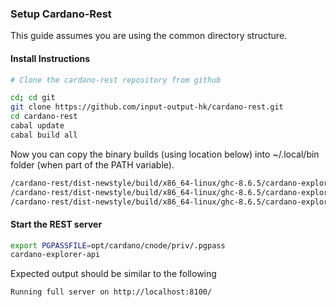 ### Setup Cardano-Rest

This guide assumes you are using the common directory structure.

#### Install Instructions

```bash
# Clone the cardano-rest repository from github

cd; cd git
git clone https://github.com/input-output-hk/cardano-rest.git
cd cardano-rest
cabal update
cabal build all
```

Now you can copy the binary builds (using location below) into ~/.local/bin folder (when part of the PATH variable).

```bash
/cardano-rest/dist-newstyle/build/x86_64-linux/ghc-8.6.5/cardano-explorer-api-2.0.0/x/cardano-explorer-api/build/cardano-explorer-api
/cardano-rest/dist-newstyle/build/x86_64-linux/ghc-8.6.5/cardano-explorer-api-2.0.0/x/cardano-explorer-api-compare/build/cardano-explorer-api-compare
/cardano-rest/dist-newstyle/build/x86_64-linux/ghc-8.6.5/cardano-explorer-api-2.0.0/x/cardano-explorer-api-validate/build/cardano-explorer-api-validate
```


#### Start the REST server
```bash
export PGPASSFILE=opt/cardano/cnode/priv/.pgpass
cardano-explorer-api
```

Expected output should be similar to the following

```text
Running full server on http://localhost:8100/
```
